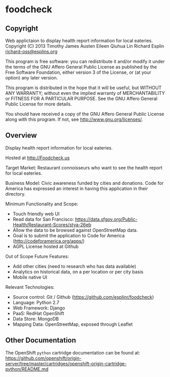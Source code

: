 foodcheck
=========

Copyright
---------
Web applictaion to display health report information for local eateries.
Copyright (C) 2013
Timothy James Austen
Eileen Qiuhua Lin
Richard Esplin <richard-oss@esplins.org>

This program is free software: you can redistribute it and/or modify
it under the terms of the GNU Affero General Public License as published by
the Free Software Foundation, either version 3 of the License, or
(at your option) any later version.

This program is distributed in the hope that it will be useful,
but WITHOUT ANY WARRANTY; without even the implied warranty of
MERCHANTABILITY or FITNESS FOR A PARTICULAR PURPOSE.  See the
GNU Affero General Public License for more details.

You should have received a copy of the GNU Affero General Public License
along with this program.  If not, see <http://www.gnu.org/licenses/>.

Overview
--------
Display health report information for local eateries.

Hosted at http://Foodcheck.us

Target Market: Restaurant connoisseurs who want to see the health report for local eateries.

Business Model: Civic awareness funded by cities and donations. Code for America has expressed an interest in having this application in their directory.

Minimum Functionality and Scope:
* Touch friendly web UI
* Read data for San Francisco: https://data.sfgov.org/Public-Health/Restaurant-Scores/stya-26eb
* Allow the data to be browsed against OpenStreetMap data.
* Goal is to submit the application to Code for America (http://codeforamerica.org/apps/)
* AGPL License hosted at Github

Out of Scope Future Features:
* Add other cities (need to research who has data available)
* Analytics on historical data, on a per location or per city basis
* Mobile native UI

Relevant Technologies:
* Source control: Git / Github (https://github.com/esplinr/foodcheck)
* Language: Python 2.7
* Web Framework: Django
* PaaS: RedHat OpenShift
* Data Store: MongoDB
* Mapping Data: OpenStreetMap, exposed through Leaflet


Other Documentation
-------------------
The OpenShift `python` cartridge documentation can be found at:
https://github.com/openshift/origin-server/tree/master/cartridges/openshift-origin-cartridge-python/README.md
